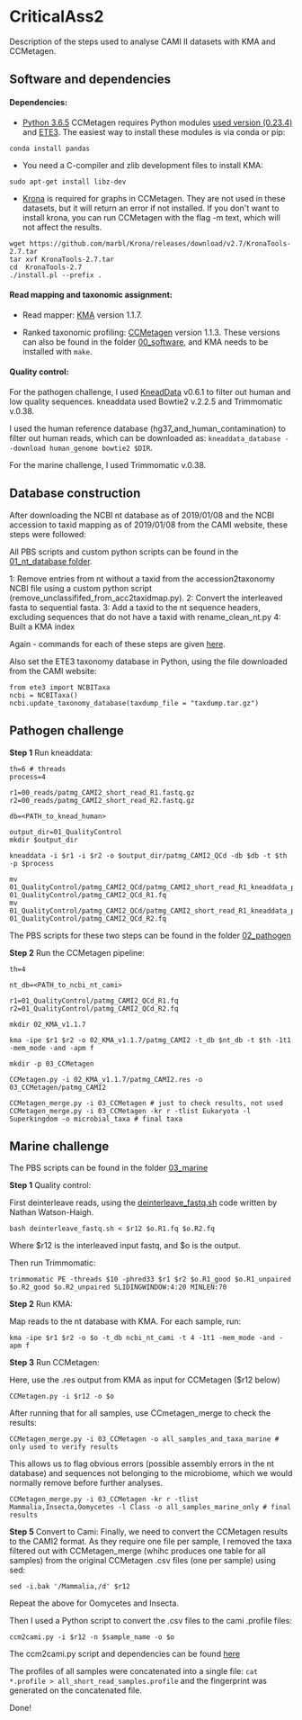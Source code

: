 # CriticalAss2
Description of the steps used to analyse CAMI II datasets with KMA and CCMetagen.


## Software and dependencies

#### Dependencies:

  * [Python 3.6.5](https://www.python.org/downloads/)
CCMetagen requires Python modules [used version (0.23.4)](https://pandas.pydata.org/) and [ETE3](http://etetoolkit.org/). The easiest way to install these modules is via conda or pip:

`conda install pandas`

  * You need a C-compiler and zlib development files to install KMA:

`sudo apt-get install libz-dev`


  * [Krona](https://github.com/marbl/Krona) is required for graphs in CCMetagen. They are not used in these datasets, but it will return an error if not installed. If you don't want to install krona, you can run CCMetagen with the flag -m text, which will not affect the results.

```
wget https://github.com/marbl/Krona/releases/download/v2.7/KronaTools-2.7.tar
tar xvf KronaTools-2.7.tar 
cd  KronaTools-2.7
./install.pl --prefix . 
```

#### Read mapping and taxonomic assignment:

 * Read mapper: [KMA](https://bitbucket.org/genomicepidemiology/kma) version 1.1.7.

 * Ranked taxonomic profiling: [CCMetagen](https://github.com/vrmarcelino/CCMetagen) version 1.1.3.
These versions can also be found in the folder [00_software](https://github.com/vrmarcelino/CriticalAss2/tree/master/00_software), and KMA needs to be installed with `make`.


#### Quality control:

For the pathogen challenge, I used [KneadData](http://huttenhower.sph.harvard.edu/kneaddata) v0.6.1 to filter out human and low quality sequences.
kneaddata used Bowtie2 v.2.2.5 and Trimmomatic v.0.38.

I used the human reference database (hg37_and_human_contamination) to filter out human reads, which can be downloaded as: `kneaddata_database --download human_genome bowtie2 $DIR`. 

For the marine challenge, I used Trimmomatic v.0.38.



## Database construction

After downloading the NCBI nt database as of 2019/01/08 and the NCBI accession to taxid mapping as of 2019/01/08 from the CAMI website, these steps were followed:

All PBS scripts and custom python scripts can be found in the [01_nt_database folder](https://github.com/vrmarcelino/CriticalAss2/tree/master/01_nt_database).

1: Remove entries from nt without a taxid from the accession2taxonomy NCBI file using a custom python script (remove_unclassififed_from_acc2taxidmap.py).
2: Convert the interleaved fasta to sequential fasta.
3: Add a taxid to the nt sequence headers, excluding sequences that do not have a taxid with rename_clean_nt.py
4: Built a KMA index

Again - commands for each of these steps are given [here](https://github.com/vrmarcelino/CriticalAss2/tree/master/01_nt_database).


Also set the ETE3 taxonomy database in Python, using the file downloaded from the CAMI website:

```
from ete3 import NCBITaxa
ncbi = NCBITaxa()
ncbi.update_taxonomy_database(taxdump_file = "taxdump.tar.gz")
```


## Pathogen challenge


**Step 1** Run kneaddata:
```
th=6 # threads
process=4

r1=00_reads/patmg_CAMI2_short_read_R1.fastq.gz
r2=00_reads/patmg_CAMI2_short_read_R2.fastq.gz

db=<PATH_to_knead_human>

output_dir=01_QualityControl
mkdir $output_dir

kneaddata -i $r1 -i $r2 -o $output_dir/patmg_CAMI2_QCd -db $db -t $th -p $process

mv 01_QualityControl/patmg_CAMI2_QCd/patmg_CAMI2_short_read_R1_kneaddata_paired_1.fastq 01_QualityControl/patmg_CAMI2_QCd_R1.fq
mv 01_QualityControl/patmg_CAMI2_QCd/patmg_CAMI2_short_read_R1_kneaddata_paired_2.fastq 01_QualityControl/patmg_CAMI2_QCd_R2.fq
```

The PBS scripts for these two steps can be found in the folder [02_pathogen](https://github.com/vrmarcelino/CriticalAss2/tree/master/02_pathogen)


**Step 2** Run the CCMetagen pipeline:
```
th=4

nt_db=<PATH_to_ncbi_nt_cami>

r1=01_QualityControl/patmg_CAMI2_QCd_R1.fq
r2=01_QualityControl/patmg_CAMI2_QCd_R2.fq

mkdir 02_KMA_v1.1.7

kma -ipe $r1 $r2 -o 02_KMA_v1.1.7/patmg_CAMI2 -t_db $nt_db -t $th -1t1 -mem_mode -and -apm f

mkdir -p 03_CCMetagen

CCMetagen.py -i 02_KMA_v1.1.7/patmg_CAMI2.res -o 03_CCMetagen/patmg_CAMI2

CCMetagen_merge.py -i 03_CCMetagen # just to check results, not used
CCMetagen_merge.py -i 03_CCMetagen -kr r -tlist Eukaryota -l Superkingdom -o microbial_taxa # final taxa
```



## Marine challenge

The PBS scripts can be found in the folder [03_marine](https://github.com/vrmarcelino/CriticalAss2/tree/master/03_marine)

**Step 1** Quality control:

First deinterleave reads, using the [deinterleave_fastq.sh](https://gist.github.com/nathanhaigh/4544979) code written by Nathan Watson-Haigh.
```
bash deinterleave_fastq.sh < $r12 $o.R1.fq $o.R2.fq
```
Where $r12 is the interleaved input fastq, and $o is the output.

Then run Trimmomatic:
```
trimmomatic PE -threads $10 -phred33 $r1 $r2 $o.R1_good $o.R1_unpaired $o.R2_good $o.R2_unpaired SLIDINGWINDOW:4:20 MINLEN:70
```

**Step 2** Run KMA:

Map reads to the nt database with KMA. For each sample, run:

```
kma -ipe $r1 $r2 -o $o -t_db ncbi_nt_cami -t 4 -1t1 -mem_mode -and -apm f
```

**Step 3** Run CCMetagen:

Here, use the .res output from KMA as input for CCMetagen ($r12 below)
```
CCMetagen.py -i $r12 -o $o
```

After running that for all samples, use CCmetagen_merge to check the results:
```
CCMetagen_merge.py -i 03_CCMetagen -o all_samples_and_taxa_marine # only used to verify results
```

This allows us to flag obvious errors (possible assembly errors in the nt database) and sequences not belonging to the microbiome, which we would normally remove before further analyses.
```
CCMetagen_merge.py -i 03_CCMetagen -kr r -tlist Mammalia,Insecta,Oomycetes -l Class -o all_samples_marine_only # final results
```

**Step 5** Convert to Cami:
Finally, we need to convert the CCMetagen results to the CAMI2 format. 
As they require one file per sample, I removed the taxa filtered out with CCMetagen_merge (whihc produces one table for all samples) from the original CCMetagen .csv files (one per sample) using sed:

```
sed -i.bak '/Mammalia,/d' $r12
```
Repeat the above for Oomycetes and Insecta.

Then I used a Python script to convert the .csv files to the cami .profile files:

```
ccm2cami.py -i $r12 -n $sample_name -o $o
```
The ccm2cami.py script and dependencies can be found [here](https://github.com/vrmarcelino/CriticalAss2/tree/master/03_marine/convertion_scrips)

The profiles of all samples were concatenated into a single file: `cat *.profile > all_short_read_samples.profile` and the fingerprint was generated on the concatenated file.

Done!



